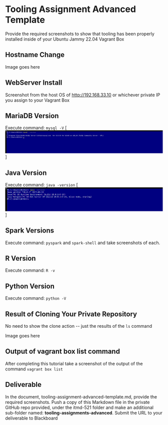 # Tooling Assignment Advanced Template

Provide the required screenshots to show that tooling has been properly installed inside of your Ubuntu Jammy 22.04 Vagrant Box

## Hostname Change

Image goes here

## WebServer Install

Screenshot from the host OS of http://192.168.33.10  or whichever private IP you assign to your Vagrant Box

## MariaDB Version

Execute command: `mysql -V`
[![MariaDB Version](https://github.com/BojjaNithin/itmd/blob/main/itmd-521/images/mysql.png)]

## Java Version

Execute command: `java -version`
[![Java Version](https://github.com/BojjaNithin/itmd/blob/main/itmd-521/images/java.png)]


## Spark Versions

Execute command: `pyspark` and `spark-shell` and take screenshots of each.

## R Version

Execute command: `R -v`

## Python Version

Execute command: `python -V`

## Result of Cloning Your Private Repository

No need to show the clone action -- just the results of the `ls` command

Image goes here

## Output of vagrant box list command

After completing this tutorial take a screenshot of the output of the command ```vagrant box list```

## Deliverable

In the document, tooling-assignment-advanced-template.md, provide the required screenshots. Push a copy of this Markdown file in the private GitHub repo provided, under the itmd-521 folder and make an additional sub-folder named: **tooling-assignments-advanced**.  Submit the URL to your deliverable to Blackboard
